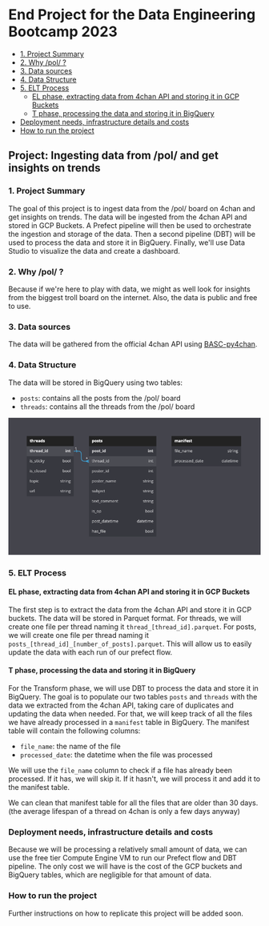 # End Project for the Data Engineering Bootcamp 2023 <!-- omit in toc -->

- [1. Project Summary](#1-project-summary)
- [2. Why /pol/ ?](#2-why-pol-)
- [3. Data sources](#3-data-sources)
- [4. Data Structure](#4-data-structure)
- [5. ELT Process](#5-elt-process)
  - [EL phase, extracting data from 4chan API and storing it in GCP Buckets](#el-phase-extracting-data-from-4chan-api-and-storing-it-in-gcp-buckets)
  - [T phase, processing the data and storing it in BigQuery](#t-phase-processing-the-data-and-storing-it-in-bigquery)
- [Deployment needs, infrastructure details and costs](#deployment-needs-infrastructure-details-and-costs)
- [How to run the project](#how-to-run-the-project)

## Project: Ingesting data from /pol/ and get insights on trends <!-- omit in toc -->

### 1. Project Summary

The goal of this project is to ingest data from the /pol/ board on 4chan and get insights on trends. The data will be ingested from the 4chan API and stored in GCP Buckets. A Prefect pipeline will then be used to orchestrate the ingestion and storage of the data. Then a second pipeline (DBT) will be used to process the data and store it in BigQuery. Finally, we'll use Data Studio to visualize the data and create a dashboard.

### 2. Why /pol/ ?

Because if we're here to play with data, we might as well look for insights from the biggest troll board on the internet. Also, the data is public and free to use.

### 3. Data sources

The data will be gathered from the official 4chan API using [BASC-py4chan](https://basc-py4chan.readthedocs.io/en/latest/index.html).

### 4. Data Structure

The data will be stored in BigQuery using two tables:

- `posts`: contains all the posts from the /pol/ board
- `threads`: contains all the threads from the /pol/ board

![Data Structure](./images/data_table.png)

### 5. ELT Process

#### EL phase, extracting data from 4chan API and storing it in GCP Buckets

The first step is to extract the data from the 4chan API and store it in GCP buckets. The data will be stored in Parquet format.
For threads, we will create one file per thread naming it `thread_[thread_id].parquet`.
For posts, we will create one file per thread naming it `posts_[thread_id]_[number_of_posts].parquet`. This will allow us to easily update the data with each run of our prefect flow.

#### T phase, processing the data and storing it in BigQuery

For the Transform phase, we will use DBT to process the data and store it in BigQuery.
The goal is to populate our two tables `posts` and `threads` with the data we extracted from the 4chan API, taking care of duplicates and updating the data when needed.
For that, we will keep track of all the files we have already processed in a `manifest` table in BigQuery.
The manifest table will contain the following columns:

- `file_name`: the name of the file
- `processed_date`: the datetime when the file was processed

We will use the `file_name` column to check if a file has already been processed. If it has, we will skip it. If it hasn't, we will process it and add it to the manifest table.

We can clean that manifest table for all the files that are older than 30 days. (the average lifespan of a thread on 4chan is only a few days anyway)

### Deployment needs, infrastructure details and costs

Because we will be processing a relatively small amount of data, we can use the free tier Compute Engine VM to run our Prefect flow and DBT pipeline.
The only cost we will have is the cost of the GCP buckets and BigQuery tables, which are negligible for that amount of data.

### How to run the project

Further instructions on how to replicate this project will be added soon.

